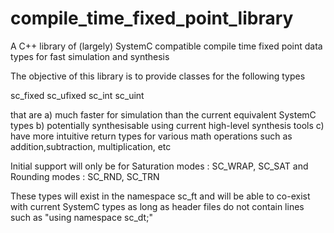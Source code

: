 compile_time_fixed_point_library
================================

A C++ library of (largely) SystemC compatible compile time fixed point data types for fast simulation and synthesis

The objective of this library is to provide classes for the following types

sc_fixed
sc_ufixed
sc_int 
sc_uint

that are
a) much faster for simulation than the current equivalent SystemC types
b) potentially synthesisable using current high-level synthesis tools
c) have more intuitive return types for various math operations such as addition,subtraction, multiplication, etc

Initial support will only be for 
Saturation modes : SC_WRAP, SC_SAT
and 
Rounding modes : SC_RND, SC_TRN

These types will exist in the namespace sc_ft and will be able to co-exist with current SystemC types as long as header
files do not contain lines such as "using namespace sc_dt;"



